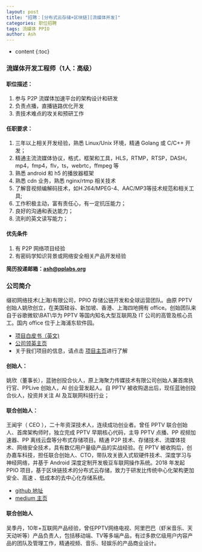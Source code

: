 ```yaml
---
layout: post
title: "招聘：[分布式云存储+区块链][流媒体开发]"
categories: 职位招聘
tags: 流媒体 PPIO
author: Ash
---
```


* content
{:toc}

### 流媒体开发工程师（1人：高级）
#### 职位描述：
  1. 参与 P2P 流媒体加速平台的架构设计和研发
  2. 负责点播，直播链路优化开发
  3. 责技术难点的攻关和预研工作

#### 任职要求：
  1. 三年以上相关开发经验，熟悉 Linux/Unix 环境，精通 Golang 或 C/C++ 开发；
  2. 精通主流流媒体协议，格式，框架和工具，HLS，RTMP，RTSP，DASH，mp4，fmp4，flv，ts，webrtc，ffmpeg 等
  3. 熟悉 android 和 h5 的播放器框架
  4. 熟悉 cdn 业务，熟悉 nginx/rtmp 相关技术
  5. 了解音视频编解码技术，如H.264/MPEG-4、AAC/MP3等技术规范和相关工具;  
  6. 工作积极主动，富有责任心，有一定抗压能力；
  7. 良好的沟通和表达能力；
  8. 流利的英文读写能力；






#### 优先条件
  1. 有 P2P 网络项目经验
  2. 有密码学知识背景或网络安全相关产品开发经验

**简历投递邮箱：ash@pplabs.org**

### 公司简介
缀初网络技术(上海)有限公司，PPIO 存储公链开发和全球运营团队。由原 PPTV 创始人姚欣创立，在美国硅谷、新加坡、香港、上海四地拥有 office。创始团队来自于谷歌微软\BAT\华为 PPTV 等国内知名大型互联网及 IT 公司的高管及核心员工。国内 office 位于上海浦东软件园。
- [项目白皮书（英文)](https://github.com/PPIO/Whitepaper/?ash)
- [公司领英主页]( https://www.linkedin.com/company/pplabs/?ash)
- 关于我们项目的信息，请点击 [项目主页](https://www.pp.io/?ash)进行了解

#### 创始人：
姚欣（董事长），蓝驰创投合伙人，原上海聚力传媒技术有限公司创始人兼首席执行官、PPLive 创始人，AI 创业营发起人。自 PPTV 被收购退出后，现任蓝驰创投合伙人，投资并关注 AI 及互联网科技行业；

#### 联合创始人：
王闻宇（ CEO ），二十年资深技术人，连续成功创业者。曾任 PPTV 联合创始人、首席架构师时，独立完成 PPTV 早期核心代码，主导 PPTV 点播、PP 视频加速器、PP 离线云盘等分布式存储项目。精通 P2P 技术、存储技术、流媒体技术、网络安全技术，具有数亿用户量级产品的实战经验。在 PPTV 被收购后，创办嘉车科技，担任联合创始人、CTO，带队攻关嵌入式软硬件技术、深度学习与神经网络，并基于 Android 深度定制开发极豆车联网操作系统。2018 年发起 PPIO 项目，基于区块链技术的分布式云存储，致力于研发比传统中心化架构更加安全、高速 、低成本的去中心化存储系统。
- [github 地址](https://github.com/omnigeeker/?ash)
- [medium 主页](https://medium.com/@omnigeeker/?ash)

#### 联合创始人
吴季丹，10年+互联网产品经验，曾任PPTV网络电视、阿里巴巴（虾米音乐、天天动听等）产品负责人，包括移动端、TV等多端产品，有过多款亿级用户内容产品的团队及管理工作，精通视频、音乐、轻娱乐的产品商业设计。
